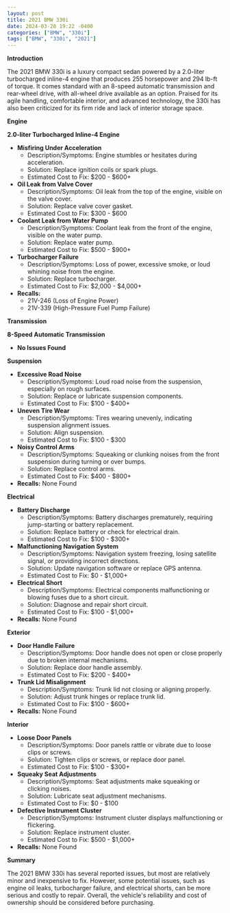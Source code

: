 ```yaml
---
layout: post
title: 2021 BMW 330i
date: 2024-03-28 19:22 -0400
categories: ["BMW", "330i"]
tags: ["BMW", "330i", "2021"]
---
```

**Introduction**

The 2021 BMW 330i is a luxury compact sedan powered by a 2.0-liter turbocharged inline-4 engine that produces 255 horsepower and 294 lb-ft of torque. It comes standard with an 8-speed automatic transmission and rear-wheel drive, with all-wheel drive available as an option. Praised for its agile handling, comfortable interior, and advanced technology, the 330i has also been criticized for its firm ride and lack of interior storage space.

**Engine**

**2.0-liter Turbocharged Inline-4 Engine**

* **Misfiring Under Acceleration**
  * Description/Symptoms: Engine stumbles or hesitates during acceleration.
  * Solution: Replace ignition coils or spark plugs.
  * Estimated Cost to Fix: $200 - $600+
* **Oil Leak from Valve Cover**
  * Description/Symptoms: Oil leak from the top of the engine, visible on the valve cover.
  * Solution: Replace valve cover gasket.
  * Estimated Cost to Fix: $300 - $600
* **Coolant Leak from Water Pump**
  * Description/Symptoms: Coolant leak from the front of the engine, visible on the water pump.
  * Solution: Replace water pump.
  * Estimated Cost to Fix: $500 - $900+
* **Turbocharger Failure**
  * Description/Symptoms: Loss of power, excessive smoke, or loud whining noise from the engine.
  * Solution: Replace turbocharger.
  * Estimated Cost to Fix: $2,000 - $4,000+
* **Recalls:**
  * 21V-246 (Loss of Engine Power)
  * 21V-339 (High-Pressure Fuel Pump Failure)

**Transmission**

**8-Speed Automatic Transmission**

* **No Issues Found**

**Suspension**

* **Excessive Road Noise**
  * Description/Symptoms: Loud road noise from the suspension, especially on rough surfaces.
  * Solution: Replace or lubricate suspension components.
  * Estimated Cost to Fix: $100 - $400+
* **Uneven Tire Wear**
  * Description/Symptoms: Tires wearing unevenly, indicating suspension alignment issues.
  * Solution: Align suspension.
  * Estimated Cost to Fix: $100 - $300
* **Noisy Control Arms**
  * Description/Symptoms: Squeaking or clunking noises from the front suspension during turning or over bumps.
  * Solution: Replace control arms.
  * Estimated Cost to Fix: $400 - $800+
* **Recalls:** None Found

**Electrical**

* **Battery Discharge**
  * Description/Symptoms: Battery discharges prematurely, requiring jump-starting or battery replacement.
  * Solution: Replace battery or check for electrical drain.
  * Estimated Cost to Fix: $100 - $300+
* **Malfunctioning Navigation System**
  * Description/Symptoms: Navigation system freezing, losing satellite signal, or providing incorrect directions.
  * Solution: Update navigation software or replace GPS antenna.
  * Estimated Cost to Fix: $0 - $1,000+
* **Electrical Short**
  * Description/Symptoms: Electrical components malfunctioning or blowing fuses due to a short circuit.
  * Solution: Diagnose and repair short circuit.
  * Estimated Cost to Fix: $100 - $1,000+
* **Recalls:** None Found

**Exterior**

* **Door Handle Failure**
  * Description/Symptoms: Door handle does not open or close properly due to broken internal mechanisms.
  * Solution: Replace door handle assembly.
  * Estimated Cost to Fix: $200 - $400+
* **Trunk Lid Misalignment**
  * Description/Symptoms: Trunk lid not closing or aligning properly.
  * Solution: Adjust trunk hinges or replace trunk lid.
  * Estimated Cost to Fix: $100 - $600+
* **Recalls:** None Found

**Interior**

* **Loose Door Panels**
  * Description/Symptoms: Door panels rattle or vibrate due to loose clips or screws.
  * Solution: Tighten clips or screws, or replace door panel.
  * Estimated Cost to Fix: $100 - $300+
* **Squeaky Seat Adjustments**
  * Description/Symptoms: Seat adjustments make squeaking or clicking noises.
  * Solution: Lubricate seat adjustment mechanisms.
  * Estimated Cost to Fix: $0 - $100
* **Defective Instrument Cluster**
  * Description/Symptoms: Instrument cluster displays malfunctioning or flickering.
  * Solution: Replace instrument cluster.
  * Estimated Cost to Fix: $500 - $1,000+
* **Recalls:** None Found

**Summary**

The 2021 BMW 330i has several reported issues, but most are relatively minor and inexpensive to fix. However, some potential issues, such as engine oil leaks, turbocharger failure, and electrical shorts, can be more serious and costly to repair. Overall, the vehicle's reliability and cost of ownership should be considered before purchasing.
